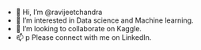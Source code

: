 - 👋 Hi, I’m @ravijeetchandra
- 👀 I’m interested in Data science and Machine learning.
- 💞️ I’m looking to collaborate on Kaggle.
- 📫 p Please connect with me on LinkedIn.

<!---
ravijeetchandra/ravijeetchandra is a ✨ special ✨ repository because its `README.md` (this file) appears on your GitHub profile.
You can click the Preview link to take a look at your changes.
--->
